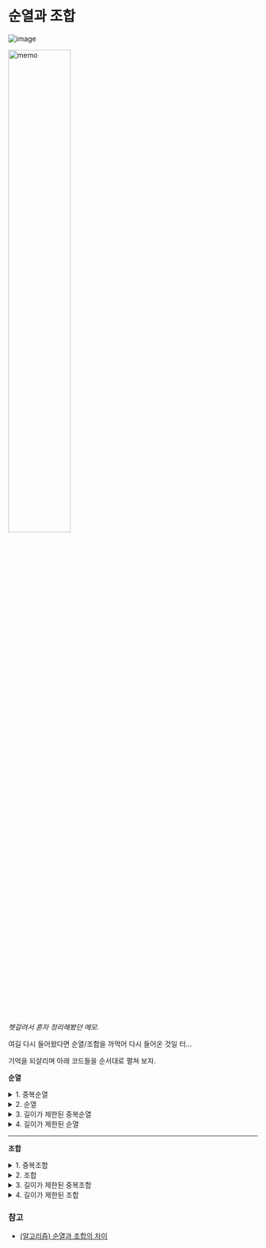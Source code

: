 # 순열과 조합

![image](https://github.com/heejaykong/PS/assets/18097984/b8c41a23-3c99-4b97-84dd-f21a4acdbb7a)

<img src="https://github.com/heejaykong/PS/assets/18097984/45ae37b9-52e3-4987-ba13-f8813d634541" alt="memo" width="50%" />

_헷갈려서 혼자 정리해봤던 메모._

여길 다시 들어왔다면 순열/조합을 까먹어 다시 들어온 것일 터...

기억을 되살리며 아래 코드들을 순서대로 펼쳐 보자.

**순열**

<details>
<summary>1. 중복순열</summary>

```python
ans = []
nums = [1,2,3]
len_nums = len(nums)

def choose(leng):
    if leng == len_nums:
        print(ans)
        return
    
    for i in range(len_nums):
        ans.append(nums[i])
        choose(leng + 1)
        ans.pop()

choose(0)

# 결과:
# [1, 1, 1]
# [1, 1, 2]
# [1, 1, 3]
# [1, 2, 1]
# [1, 2, 2]
# [1, 2, 3]
# [1, 3, 1]
# [1, 3, 2]
# [1, 3, 3]
# [2, 1, 1]
# [2, 1, 2]
# [2, 1, 3]
# [2, 2, 1]
# [2, 2, 2]
# [2, 2, 3]
# [2, 3, 1]
# [2, 3, 2]
# [2, 3, 3]
# [3, 1, 1]
# [3, 1, 2]
# [3, 1, 3]
# [3, 2, 1]
# [3, 2, 2]
# [3, 2, 3]
# [3, 3, 1]
# [3, 3, 2]
# [3, 3, 3]
```
</details>

<details>
<summary>2. 순열</summary>

```python
ans = []
nums = [1,2,3]
len_nums = len(nums)
visited = [False for i in range(len_nums)]

def choose(leng):
    if leng == len_nums:
        print(ans)
        return
    
    for i in range(len_nums):
        if visited[i]:
            continue

        ans.append(nums[i])
        visited[i] = True
        choose(leng + 1)
        ans.pop()
        visited[i] = False

choose(0)

# 결과:
# [1, 2, 3]
# [1, 3, 2]
# [2, 1, 3]
# [2, 3, 1]
# [3, 1, 2]
# [3, 2, 1]
```
</details>

<details>
<summary>3. 길이가 제한된 중복순열</summary>

```python
ans = []
nums = [1,2,3]
len_nums = len(nums)
M = 2

def choose(leng):
    if leng == M:
        print(ans)
        return
    
    for i in range(len_nums):
        ans.append(nums[i])
        choose(leng + 1)
        ans.pop()

choose(0)

# 결과:
# [1, 1]
# [1, 2]
# [1, 3]
# [2, 1]
# [2, 2]
# [2, 3]
# [3, 1]
# [3, 2]
# [3, 3]
```
</details>

<details>
<summary>4. 길이가 제한된 순열</summary>

```python
ans = []
nums = [1,2,3]
len_nums = len(nums)
M = 2
visited = [False for i in range(len_nums)]

def choose(leng):
    if leng == M:
        print(ans)
        return
    
    for i in range(len_nums):
        if visited[i]:
            continue

        ans.append(nums[i])
        visited[i] = True
        choose(leng + 1)
        ans.pop()
        visited[i] = False

choose(0)

# 결과:
# [1, 2]
# [1, 3]
# [2, 1]
# [2, 3]
# [3, 1]
# [3, 2]
```
</details>

---

**조합**

<details>
<summary>1. 중복조합</summary>

```python
# 중복순열이랑 같게 하되, 목록을 훑는 index가 증가하기만 하도록 조건을 걸면 중복조합이 됨.
ans = []
nums = [1,2,3]
len_nums = len(nums)

def choose(start, leng):
    if leng == len_nums:
        print(ans)
        return

    for i in range(start, len_nums):
        start = i

        ans.append(nums[i])
        choose(start, leng + 1)
        ans.pop()

choose(0,0)

# 결과:
# [1, 1, 1]
# [1, 1, 2]
# [1, 1, 3]
# [1, 2, 2]
# [1, 2, 3]
# [1, 3, 3]
# [2, 2, 2]
# [2, 2, 3]
# [2, 3, 3]
# [3, 3, 3]
```
</details>

<details>
<summary>2. 조합</summary>

```python
# 1. visited 배열 쓰는 버전
visited = []
def 조합(arr, start_num, idx, N):
    if idx >= N:
        print(arr)
        return
    
    for i in range(start_num, N+1):
        if visited[i]:
            continue

        arr.append(i)
        visited[i] = True

        start_num = i
        조합(arr, start_num, idx + 1, N)

        arr.pop()
        visited[i] = False

def solution():
    global visited
    N = 3
    visited = [False for i in range(N+1)]
    start_num = 1
    조합([], start_num, 0, N)

solution()

# 2. "뽑고 안뽑고" 로직 쓰는 버전
ans = []
nums = [1,2,3]
len_nums = len(nums)

def choose(idx, leng):
    if leng == len_nums:
        print(ans)
        return
    if idx == len_nums:
        return

    ans.append(nums[idx])
    choose(idx + 1, leng + 1)
    ans.pop()

    choose(idx + 1, leng)

choose(0, 0)

# 결과:
# [1, 2, 3]
```
</details>

<details>
<summary>3. 길이가 제한된 중복조합</summary>

```python
ans = []
nums = [1,2,3]
len_nums = len(nums)
M = 2

def choose(start, leng):
    if leng == M:
        print(ans)
        return

    for i in range(start, len_nums):
        start = i

        ans.append(nums[i])
        choose(start, leng + 1)
        ans.pop()

choose(0,0)

# 결과:
# [1, 1]
# [1, 2]
# [1, 3]
# [2, 2]
# [2, 3]
# [3, 3]
```
</details>

<details>
<summary>4. 길이가 제한된 조합</summary>

```python
# 1. visited 배열 쓰는 버전
visited = []
def 길이제한조합(arr, start_num, idx, leng, N, LENG_LIMIT):
    if idx >= N:
        return
    if leng == LENG_LIMIT:
        print(arr)
        return

    for i in range(start_num, N+1):
        if visited[i]:
            continue

        arr.append(i)
        visited[i] = True

        start_num = i
        길이제한조합(arr, start_num, idx + 1, leng + 1, N, LENG_LIMIT)

        arr.pop()
        visited[i] = False

def solution():
    global visited
    N = 3
    LENG_LIMIT = 2
    start_num = 1
    visited = [False for i in range(N+1)]
    길이제한조합([], start_num, 0, 0, N, LENG_LIMIT)

solution()

# 2. "뽑고 안뽑고" 로직 쓰는 버전
ans = []
nums = [1,2,3]
len_nums = len(nums)
M = 2

def choose(idx, leng):
    if leng == M:
        print(ans)
        return
    if idx == len_nums:
        return

    ans.append(nums[idx])
    choose(idx + 1, leng + 1)
    ans.pop()

    choose(idx + 1, leng)

choose(0, 0)

# 결과:
# [1, 2]
# [1, 3]
# [2, 3]
```
</details>

### 참고
* [(알고리즘) 순열과 조합의 차이](https://jwdeveloper.tistory.com/270)
